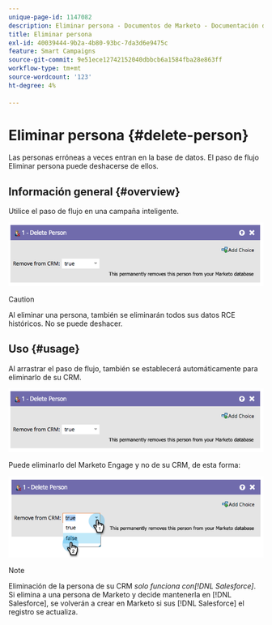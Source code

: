 ```yaml
---
unique-page-id: 1147082
description: Eliminar persona - Documentos de Marketo - Documentación del producto
title: Eliminar persona
exl-id: 40039444-9b2a-4b80-93bc-7da3d6e9475c
feature: Smart Campaigns
source-git-commit: 9e51ece12742152040dbbcb6a1584fba28e863ff
workflow-type: tm+mt
source-wordcount: '123'
ht-degree: 4%

---
```


# Eliminar persona {#delete-person}

Las personas erróneas a veces entran en la base de datos. El paso de flujo Eliminar persona puede deshacerse de ellos.

## Información general {#overview}

Utilice el paso de flujo en una campaña inteligente.

![](assets/one-4.png)

>[!CAUTION]
>
>Al eliminar una persona, también se eliminarán todos sus datos RCE históricos. No se puede deshacer.

## Uso {#usage}

Al arrastrar el paso de flujo, también se establecerá automáticamente para eliminarlo de su CRM.

![](assets/two-4.png)

Puede eliminarlo del Marketo Engage y no de su CRM, de esta forma:

![](assets/three-3.png)

>[!NOTE]
>
>Eliminación de la persona de su CRM _solo funciona con[!DNL Salesforce]_. Si elimina a una persona de Marketo y decide mantenerla en [!DNL Salesforce], se volverán a crear en Marketo si sus [!DNL Salesforce] el registro se actualiza.
